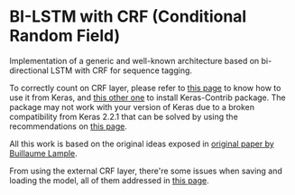 # BI-LSTM with CRF (Conditional Random Field)

Implementation of a generic and well-known architecture based on bi-directional LSTM with CRF for sequence tagging.

To correctly count on CRF layer, please refer to
[this page](https://www.depends-on-the-definition.com/sequence-tagging-lstm-crf/) to know how to use it from Keras, and [this other one](https://github.com/keras-team/keras-contrib) to install Keras-Contrib package. The package may not work with your version of Keras due to a broken compatibility from Keras 2.2.1 that can be solved by using the recommendations on [this page](https://github.com/ekholabs/keras-contrib/commit/0dac2da8a19f34946448121c6b9c8535bfb22ce2).

All this work is based on the original ideas exposed in [original paper by Buillaume Lample](https://arxiv.org/pdf/1603.01360.pdf).

From using the external CRF layer, there're some issues when saving and loading the model, all of them addressed in [this page](https://github.com/keras-team/keras-contrib/issues/125).
